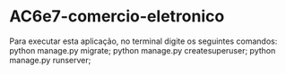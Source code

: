# AC6e7-comercio-eletronico
Para executar esta aplicação, no terminal digite os seguintes comandos:
python manage.py migrate;
python manage.py createsuperuser;
python manage.py runserver;
